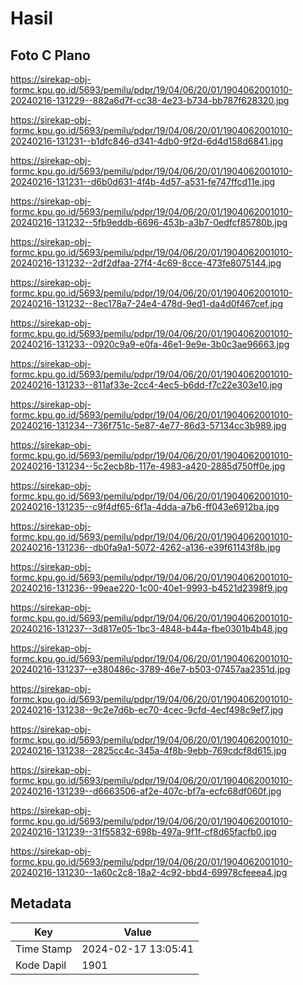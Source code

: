 # Hasil

## Foto C Plano

https://sirekap-obj-formc.kpu.go.id/5693/pemilu/pdpr/19/04/06/20/01/1904062001010-20240216-131229--882a6d7f-cc38-4e23-b734-bb787f628320.jpg

https://sirekap-obj-formc.kpu.go.id/5693/pemilu/pdpr/19/04/06/20/01/1904062001010-20240216-131231--b1dfc846-d341-4db0-9f2d-6d4d158d6841.jpg

https://sirekap-obj-formc.kpu.go.id/5693/pemilu/pdpr/19/04/06/20/01/1904062001010-20240216-131231--d6b0d631-4f4b-4d57-a531-fe747ffcd11e.jpg

https://sirekap-obj-formc.kpu.go.id/5693/pemilu/pdpr/19/04/06/20/01/1904062001010-20240216-131232--5fb9eddb-6696-453b-a3b7-0edfcf85780b.jpg

https://sirekap-obj-formc.kpu.go.id/5693/pemilu/pdpr/19/04/06/20/01/1904062001010-20240216-131232--2df2dfaa-27f4-4c69-8cce-473fe8075144.jpg

https://sirekap-obj-formc.kpu.go.id/5693/pemilu/pdpr/19/04/06/20/01/1904062001010-20240216-131232--8ec178a7-24e4-478d-9ed1-da4d0f467cef.jpg

https://sirekap-obj-formc.kpu.go.id/5693/pemilu/pdpr/19/04/06/20/01/1904062001010-20240216-131233--0920c9a9-e0fa-46e1-9e9e-3b0c3ae96663.jpg

https://sirekap-obj-formc.kpu.go.id/5693/pemilu/pdpr/19/04/06/20/01/1904062001010-20240216-131233--811af33e-2cc4-4ec5-b6dd-f7c22e303e10.jpg

https://sirekap-obj-formc.kpu.go.id/5693/pemilu/pdpr/19/04/06/20/01/1904062001010-20240216-131234--736f751c-5e87-4e77-86d3-57134cc3b989.jpg

https://sirekap-obj-formc.kpu.go.id/5693/pemilu/pdpr/19/04/06/20/01/1904062001010-20240216-131234--5c2ecb8b-117e-4983-a420-2885d750ff0e.jpg

https://sirekap-obj-formc.kpu.go.id/5693/pemilu/pdpr/19/04/06/20/01/1904062001010-20240216-131235--c9f4df65-6f1a-4dda-a7b6-ff043e6912ba.jpg

https://sirekap-obj-formc.kpu.go.id/5693/pemilu/pdpr/19/04/06/20/01/1904062001010-20240216-131236--db0fa9a1-5072-4262-a136-e39f61143f8b.jpg

https://sirekap-obj-formc.kpu.go.id/5693/pemilu/pdpr/19/04/06/20/01/1904062001010-20240216-131236--99eae220-1c00-40e1-9993-b4521d2398f9.jpg

https://sirekap-obj-formc.kpu.go.id/5693/pemilu/pdpr/19/04/06/20/01/1904062001010-20240216-131237--3d817e05-1bc3-4848-b44a-fbe0301b4b48.jpg

https://sirekap-obj-formc.kpu.go.id/5693/pemilu/pdpr/19/04/06/20/01/1904062001010-20240216-131237--e380486c-3789-46e7-b503-07457aa2351d.jpg

https://sirekap-obj-formc.kpu.go.id/5693/pemilu/pdpr/19/04/06/20/01/1904062001010-20240216-131238--9c2e7d6b-ec70-4cec-9cfd-4ecf498c9ef7.jpg

https://sirekap-obj-formc.kpu.go.id/5693/pemilu/pdpr/19/04/06/20/01/1904062001010-20240216-131238--2825cc4c-345a-4f8b-9ebb-769cdcf8d615.jpg

https://sirekap-obj-formc.kpu.go.id/5693/pemilu/pdpr/19/04/06/20/01/1904062001010-20240216-131239--d6663506-af2e-407c-bf7a-ecfc68df060f.jpg

https://sirekap-obj-formc.kpu.go.id/5693/pemilu/pdpr/19/04/06/20/01/1904062001010-20240216-131239--31f55832-698b-497a-9f1f-cf8d65facfb0.jpg

https://sirekap-obj-formc.kpu.go.id/5693/pemilu/pdpr/19/04/06/20/01/1904062001010-20240216-131230--1a60c2c8-18a2-4c92-bbd4-69978cfeeea4.jpg


## Metadata

| Key        | Value               |
| ---------- | ------------------- |
| Time Stamp | 2024-02-17 13:05:41 |
| Kode Dapil | 1901                |




